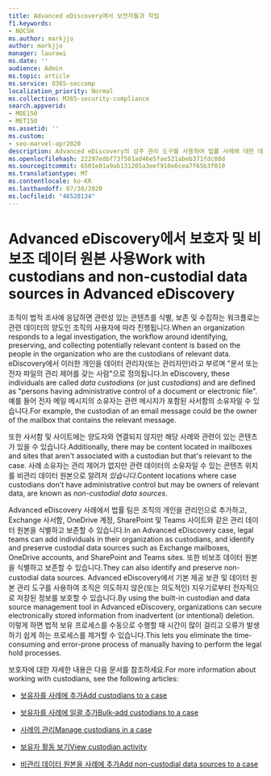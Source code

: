```yaml
---
title: Advanced eDiscovery에서 보전자들과 작업
f1.keywords:
- NOCSH
ms.author: markjjo
author: markjjo
manager: laurawi
ms.date: ''
audience: Admin
ms.topic: article
ms.service: O365-seccomp
localization_priority: Normal
ms.collection: M365-security-compliance
search.appverid:
- MOE150
- MET150
ms.assetid: ''
ms.custom:
- seo-marvel-apr2020
description: Advanced eDiscovery의 상주 관리 도구를 사용하여 법률 사례에 대한 데이터를 관리하는 방법을 자세히 알아보는 방법을 배울 수 있습니다.
ms.openlocfilehash: 22297edbf73f561ad46e5fae521abeb371fdc88d
ms.sourcegitcommit: 6501e01a9ab131205a3eef910e6cea7f65b3f010
ms.translationtype: MT
ms.contentlocale: ko-KR
ms.lasthandoff: 07/30/2020
ms.locfileid: "46528134"
---
```

# <a name="work-with-custodians-and-non-custodial-data-sources-in-advanced-ediscovery"></a><span data-ttu-id="ff814-103">Advanced eDiscovery에서 보호자 및 비보조 데이터 원본 사용</span><span class="sxs-lookup"><span data-stu-id="ff814-103">Work with custodians and non-custodial data sources in Advanced eDiscovery</span></span>

<span data-ttu-id="ff814-104">조직이 법적 조사에 응답하면 관련성 있는 콘텐츠를 식별, 보존 및 수집하는 워크플로는 관련 데이터의 양도인 조직의 사용자에 따라 진행됩니다.</span><span class="sxs-lookup"><span data-stu-id="ff814-104">When an organization responds to a legal investigation, the workflow around identifying, preserving, and collecting potentially relevant content is based on the people in the organization who are the custodians of relevant data.</span></span> <span data-ttu-id="ff814-105">eDiscovery에서 이러한 개인을  데이터 관리자(또는 관리자만)라고 부르며 "문서 또는 전자 파일의 관리 제어를 갖는 사람"으로 정의됩니다.</span><span class="sxs-lookup"><span data-stu-id="ff814-105">In eDiscovery, these individuals are called *data custodians* (or just *custodians*) and are defined as "persons having administrative control of a document or electronic file".</span></span> <span data-ttu-id="ff814-106">예를 들어 전자 메일 메시지의 소유자는 관련 메시지가 포함된 사서함의 소유자일 수 있습니다.</span><span class="sxs-lookup"><span data-stu-id="ff814-106">For example, the custodian of an email message could be the owner of the mailbox that contains the relevant message.</span></span>

<span data-ttu-id="ff814-107">또한 사서함 및 사이트에는 양도자와 연결되지 않지만 해당 사례와 관련이 있는 콘텐츠가 있을 수 있습니다.</span><span class="sxs-lookup"><span data-stu-id="ff814-107">Additionally, there may be content located in mailboxes and sites that aren't associated with a custodian but that's relevant to the case.</span></span> <span data-ttu-id="ff814-108">사례 소유자는 관리 제어가 없지만 관련 데이터의 소유자일 수 있는 콘텐츠 위치를 비관리 데이터 원본으로 알려져 *있습니다.*</span><span class="sxs-lookup"><span data-stu-id="ff814-108">Content locations where case custodians don't have administrative control but may be owners of relevant data, are known as *non-custodial data sources*.</span></span>

<span data-ttu-id="ff814-109">Advanced eDiscovery 사례에서 법률 팀은 조직의 개인을 관리인으로 추가하고, Exchange 사서함, OneDrive 계정, SharePoint 및 Teams 사이트와 같은 관리 데이터 원본을 식별하고 보존할 수 있습니다.</span><span class="sxs-lookup"><span data-stu-id="ff814-109">In an Advanced eDiscovery case, legal teams can add individuals in their organization as custodians, and  identify and preserve custodial data sources such as Exchange mailboxes, OneDrive accounts, and SharePoint and Teams sites.</span></span> <span data-ttu-id="ff814-110">또한 비보조 데이터 원본을 식별하고 보존할 수 있습니다.</span><span class="sxs-lookup"><span data-stu-id="ff814-110">They can also identify and preserve non-custodial data sources.</span></span> <span data-ttu-id="ff814-111">Advanced eDiscovery에서 기본 제공 보관 및 데이터 원본 관리 도구를 사용하여 조직은 의도하지 않은(또는 의도적인) 지우기로부터 전자적으로 저장된 정보를 보호할 수 있습니다.</span><span class="sxs-lookup"><span data-stu-id="ff814-111">By using the built-in custodian and data source management tool in Advanced eDiscovery, organizations can secure electronically stored information from inadvertent (or intentional) deletion.</span></span> <span data-ttu-id="ff814-112">이렇게 하면 법적 보유 프로세스를 수동으로 수행할 때 시간이 많이 걸리고 오류가 발생하기 쉽게 하는 프로세스를 제거할 수 있습니다.</span><span class="sxs-lookup"><span data-stu-id="ff814-112">This lets you eliminate the time-consuming and error-prone process of manually having to perform the legal hold processes.</span></span>

<span data-ttu-id="ff814-113">보호자에 대한 자세한 내용은 다음 문서를 참조하세요.</span><span class="sxs-lookup"><span data-stu-id="ff814-113">For more information about working with custodians, see the following articles:</span></span>

- [<span data-ttu-id="ff814-114">보유자를 사례에 추가</span><span class="sxs-lookup"><span data-stu-id="ff814-114">Add custodians to a case</span></span>](add-custodians-to-case.md)

- [<span data-ttu-id="ff814-115">보유자를 사례에 일괄 추가</span><span class="sxs-lookup"><span data-stu-id="ff814-115">Bulk-add custodians to a case</span></span>](bulk-add-custodians.md)

- [<span data-ttu-id="ff814-116">사례의 관리</span><span class="sxs-lookup"><span data-stu-id="ff814-116">Manage custodians in a case</span></span>](manage-new-custodians.md)

- [<span data-ttu-id="ff814-117">보유자 활동 보기</span><span class="sxs-lookup"><span data-stu-id="ff814-117">View custodian activity</span></span>](view-custodian-activity.md)

- [<span data-ttu-id="ff814-118">비관리 데이터 원본을 사례에 추가</span><span class="sxs-lookup"><span data-stu-id="ff814-118">Add non-custodial data sources to a case</span></span>](non-custodial-data-sources.md)
